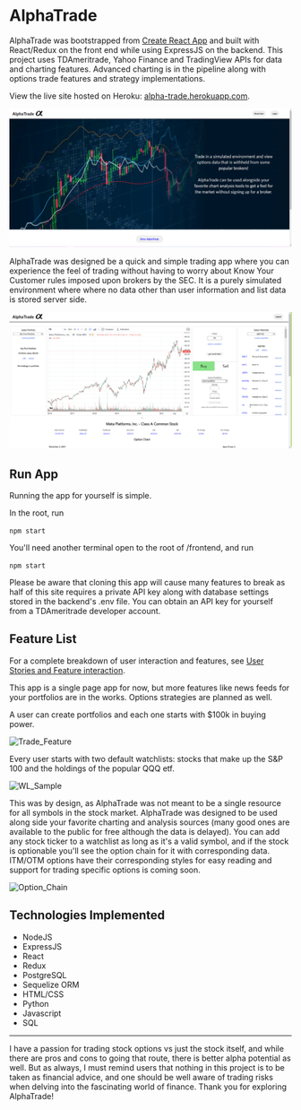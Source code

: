 # AlphaTrade

AlphaTrade was bootstrapped from [Create React App](https://github.com/facebook/create-react-app) and built with React/Redux on the front end while using ExpressJS on the backend. This project uses TDAmeritrade, Yahoo Finance and TradingView APIs for data and charting features. Advanced charting is in the pipeline along with options trade features and strategy implementations.

View the live site hosted on Heroku:  [alpha-trade.herokuapp.com](https://alpha-trade.herokuapp.com/).

![Splash_Page](https://raw.githubusercontent.com/flow-state-15/alpha_trade/main/resources/screenshots/splash_page.PNG)

AlphaTrade was designed be a quick and simple trading app where you can experience the feel of trading without having to worry about Know Your Customer rules imposed upon brokers by the SEC. It is a purely simulated environment where where no data other than user information and list data is stored server side.

![User_Page](https://raw.githubusercontent.com/flow-state-15/alpha_trade/main/resources/screenshots/user_page.PNG)

## Run App

Running the app for yourself is simple.

In the root, run

```npm start```

You'll need another terminal open to the root of /frontend, and run

```npm start```

Please be aware that cloning this app will cause many features to break as half of this site requires a private API key along with database settings stored in the backend's .env file. You can obtain an API key for yourself from a TDAmeritrade developer account.

## Feature List

For a complete breakdown of user interaction and features, see [User Stories and Feature interaction](https://github.com/flow-state-15/alpha_trade/wiki/User-Stories-and-Feature-interaction).

This app is a single page app for now, but more features like news feeds for your portfolios are in the works. Options strategies are planned as well.

A user can create portfolios and each one starts with $100k in buying power.

![Trade_Feature](https://raw.githubusercontent.com/flow-state-15/alpha_trade/main/resources/screenshots/trade_feature.PNG)

Every user starts with two default watchlists: stocks that make up the S&P 100 and the holdings of the popular QQQ etf.

![WL_Sample](https://raw.githubusercontent.com/flow-state-15/alpha_trade/main/resources/screenshots/wl_sample.PNG)

This was by design, as AlphaTrade was not meant to be a single resource for all symbols in the stock market. AlphaTrade was designed to be used along side your favorite charting and analysis sources (many good ones are available to the public for free although the data is delayed). You can add any stock ticker to a watchlist as long as it's a valid symbol, and if the stock is optionable you'll see the option chain for it with corresponding data. ITM/OTM options have their corresponding styles for easy reading and support for trading specific options is coming soon.

![Option_Chain](https://raw.githubusercontent.com/flow-state-15/alpha_trade/main/resources/screenshots/option_chain.PNG)

## Technologies Implemented
* NodeJS
* ExpressJS
* React
* Redux
* PostgreSQL
* Sequelize ORM
* HTML/CSS
* Python
* Javascript
* SQL

***

I have a passion for trading stock options vs just the stock itself, and while there are pros and cons to going that route, there is better alpha potential as well. But as always, I must remind users that nothing in this project is to be taken as financial advice, and one should be well aware of trading risks when delving into the fascinating world of finance. Thank you for exploring AlphaTrade!
